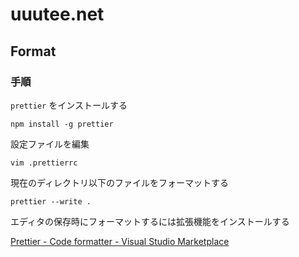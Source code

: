 # uuutee.net

## Format

### 手順

`prettier` をインストールする

```shell
npm install -g prettier
```

設定ファイルを編集

```shell
vim .prettierrc
```

現在のディレクトリ以下のファイルをフォーマットする

```shell
prettier --write .
```

エディタの保存時にフォーマットするには拡張機能をインストールする

[Prettier - Code formatter - Visual Studio Marketplace](https://marketplace.visualstudio.com/items?itemName=esbenp.prettier-vscode)
